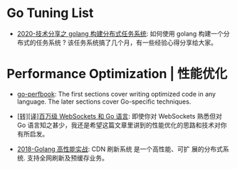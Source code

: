 # Go Tuning List

- [2020-技术分享之 golang 构建分布式任务系统](http://xiaorui.cc/archives/6955): 如何使用 golang 构建一个分布式的任务系统 ? 该任务系统搞了几个月，有一些经验心得分享给大家。

# Performance Optimization | 性能优化

- [go-perfbook](https://github.com/dgryski/go-perfbook): The first sections cover writing optimized code in any language. The later sections cover Go-specific techniques.

- [[转][译]百万级 WebSockets 和 Go 语言](http://colobu.com/2017/12/13/A-Million-WebSockets-and-Go/): 即使你对 WebSockets 熟悉但对 Go 语言知之甚少，我还是希望这篇文章里讲到的性能优化的思路和技术对你有所启发。

- [2018-Golang 高性能实战](https://www.slideshare.net/rfyiamcool/golang-93339108): CDN 刷新系统 是一个高性能、可扩 展的分布式系统. 支持全网刷新及预缓存业务。
